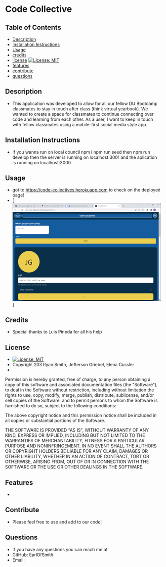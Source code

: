   # Code Collective

  ## Table of Contents
  * [Description](#description)
  * [Installation Instructions](#installation-instructions)
  * [Usage](#usage) 
  * [credits](#credits)
  * [license](#license) [![License: MIT](https://img.shields.io/badge/License-MIT-blue.svg)](https://opensource.org/licenses/MIT)
  * [features](#features)
  * [contribute](#contribute)
  * [questions](#questions)


  ## Description
  * This application was developed to allow for all our fellow DU Bootcamp classmates to stay in touch after class (think virtual yearbook). We wanted to create a space for classmates to continue connecting over code and learning from each other. As a user, I want to keep in touch with fellow classmates using a mobile-first social media style app. 

  ## Installation Instructions
  * If you wanna run on local council npm i npm run seed then npm run develop  then the server is running on localhost:3001 and the aplication is running on localhost:3000

  ## Usage
  * got to https://code-collectives.herokuapp.com to check on the deployed page!
  * [![deployed page](/client/public/delpoyed-page.png)]

  ## Credits 
  *  Special thanks to Luis Pineda for all his help

  ## License
  *  [![License: MIT](https://img.shields.io/badge/License-MIT-blue.svg)](https://opensource.org/licenses/MIT) 
  * Copyright 203 Ryan Smith, Jefferson Griebel, Elena Cussler
  * 

  Permission is hereby granted, free of charge, to any person obtaining a copy of this software and associated documentation files (the "Software"), to deal in the Software without restriction, including without limitation the rights to use, copy, modify, merge, publish, distribute, sublicense, and/or sell copies of the Software, and to permit persons to whom the Software is furnished to do so, subject to the following conditions:
  
  The above copyright notice and this permission notice shall be included in all copies or substantial portions of the Software.
  
  THE SOFTWARE IS PROVIDED "AS IS", WITHOUT WARRANTY OF ANY KIND, EXPRESS OR IMPLIED, INCLUDING BUT NOT LIMITED TO THE WARRANTIES OF MERCHANTABILITY, FITNESS FOR A PARTICULAR PURPOSE AND NONINFRINGEMENT. IN NO EVENT SHALL THE AUTHORS OR COPYRIGHT HOLDERS BE LIABLE FOR ANY CLAIM, DAMAGES OR OTHER LIABILITY, WHETHER IN AN ACTION OF CONTRACT, TORT OR OTHERWISE, ARISING FROM, OUT OF OR IN CONNECTION WITH THE SOFTWARE OR THE USE OR OTHER DEALINGS IN THE SOFTWARE.

  ## Features
  * 

  ## Contribute
  * Please feel free to use and add to our code!

  ## Questions
  * If you have any questions you can reach me at
  * GitHub: EarlOfSmith
  * Email: 